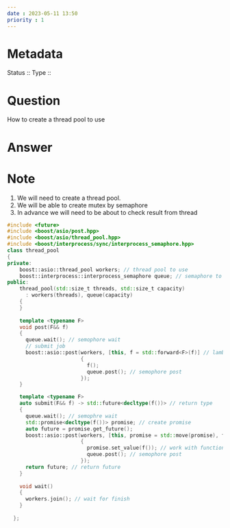 ```yaml
---
date : 2023-05-11 13:50
priority : 1
---
```

# Metadata
Status ::
Type ::
# Question
How to create a thread pool to use
# Answer
# Note
1. We will need to create a thread pool.
2. We will be able to create mutex by semaphore
3. In advance we will need to be about to check result from thread
```cpp
#include <future>
#include <boost/asio/post.hpp>
#include <boost/asio/thread_pool.hpp>
#include <boost/interprocess/sync/interprocess_semaphore.hpp>
class thread_pool
{
private:
	boost::asio::thread_pool workers; // thread pool to use
	boost::interprocess::interprocess_semaphore queue; // semaphore to use
public:
    thread_pool(std::size_t threads, std::size_t capacity)
      : workers(threads), queue(capacity)
    {
    }
    
    template <typename F>
    void post(F&& f)
    {
      queue.wait(); // semophore wait
      // submit job
      boost::asio::post(workers, [this, f = std::forward<F>(f)] // lambada functiom
                        {
                          f();
                          queue.post(); // semophore post
                        });
    }

    template <typename F>
    auto submit(F&& f) -> std::future<decltype(f())> // return type  
    {
      queue.wait(); // semophre wait
      std::promise<decltype(f())> promise; // create promise
      auto future = promise.get_future();
      boost::asio::post(workers, [this, promise = std::move(promise), f = std::forward<F>(f)] () mutable
                        {
                          promise.set_value(f()); // work with function f()
                          queue.post(); // semophore post
                        });
      return future; // return future
    }
    
    void wait()
    {
      workers.join(); // wait for finish
    }
     
  };

```